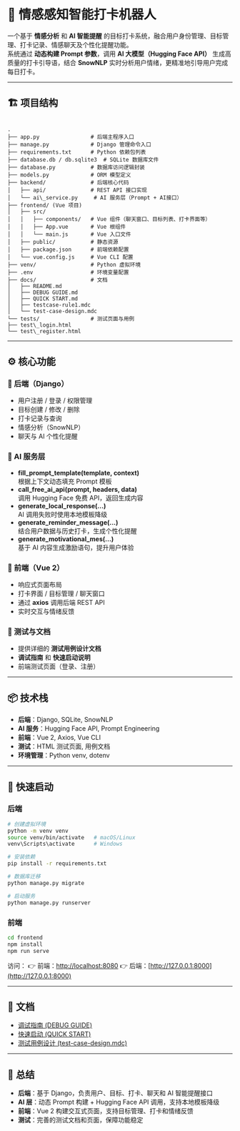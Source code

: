 
# 🎯 情感感知智能打卡机器人

一个基于 **情感分析** 和 **AI 智能提醒** 的目标打卡系统，融合用户身份管理、目标管理、打卡记录、情感聊天及个性化提醒功能。  
系统通过 **动态构建 Prompt 参数**，调用 **AI 大模型（Hugging Face API）** 生成高质量的打卡引导语，结合 **SnowNLP** 实时分析用户情绪，更精准地引导用户完成每日打卡。

---

## 🏗️ 项目结构

```

.
├── app.py                # 后端主程序入口
├── manage.py             # Django 管理命令入口
├── requirements.txt      # Python 依赖包列表
├── database.db / db.sqlite3  # SQLite 数据库文件
├── database.py           # 数据库访问逻辑封装
├── models.py             # ORM 模型定义
├── backend/              # 后端核心代码
│   ├── api/              # REST API 接口实现
│   └── ai\_service.py     # AI 服务层（Prompt + AI接口）
├── frontend/ (Vue 项目)
│   ├── src/
│   │   ├── components/   # Vue 组件（聊天窗口、目标列表、打卡界面等）
│   │   ├── App.vue       # Vue 根组件
│   │   └── main.js       # Vue 入口文件
│   ├── public/           # 静态资源
│   ├── package.json      # 前端依赖配置
│   └── vue.config.js     # Vue CLI 配置
├── venv/                 # Python 虚拟环境
├── .env                  # 环境变量配置
├── docs/                 # 文档
│   ├── README.md
│   ├── DEBUG GUIDE.md
│   ├── QUICK START.md
│   ├── testcase-rule1.mdc
│   └── test-case-design.mdc
└── tests/                # 测试页面与用例
├── test\_login.html
└── test\_register.html

````

---

## ⚙️ 核心功能

### 🔹 后端（Django）
- 用户注册 / 登录 / 权限管理  
- 目标创建 / 修改 / 删除  
- 打卡记录与查询  
- 情感分析（SnowNLP）  
- 聊天与 AI 个性化提醒  

### 🔹 AI 服务层
- **fill_prompt_template(template, context)**  
  根据上下文动态填充 Prompt 模板  
- **call_free_ai_api(prompt, headers, data)**  
  调用 Hugging Face 免费 API，返回生成内容  
- **generate_local_response(...)**  
  AI 调用失败时使用本地模板降级  
- **generate_reminder_message(...)**  
  结合用户数据与历史打卡，生成个性化提醒  
- **generate_motivational_mes(...)**  
  基于 AI 内容生成激励语句，提升用户体验  

### 🔹 前端（Vue 2）
- 响应式页面布局  
- 打卡界面 / 目标管理 / 聊天窗口  
- 通过 **axios** 调用后端 REST API  
- 实时交互与情绪反馈  

### 🔹 测试与文档
- 提供详细的 **测试用例设计文档**  
- **调试指南** 和 **快速启动说明**  
- 前端测试页面（登录、注册）  

---

## 📦 技术栈

- **后端**：Django, SQLite, SnowNLP  
- **AI 服务**：Hugging Face API, Prompt Engineering  
- **前端**：Vue 2, Axios, Vue CLI  
- **测试**：HTML 测试页面, 用例文档  
- **环境管理**：Python venv, dotenv  

---

## 🚀 快速启动

### 后端
```bash
# 创建虚拟环境
python -m venv venv
source venv/bin/activate   # macOS/Linux
venv\Scripts\activate      # Windows

# 安装依赖
pip install -r requirements.txt

# 数据库迁移
python manage.py migrate

# 启动服务
python manage.py runserver
````

### 前端

```bash
cd frontend
npm install
npm run serve
```

访问：
👉 前端：[http://localhost:8080](http://localhost:8080)
👉 后端：[http://127.0.0.1:8000](http://127.0.0.1:8000)

---

## 📖 文档

* [调试指南 (DEBUG GUIDE)](./docs/DEBUG%20GUIDE.md)
* [快速启动 (QUICK START)](./docs/QUICK%20START.md)
* [测试用例设计 (test-case-design.mdc)](./docs/test-case-design.mdc)

---

## 🎯 总结

* **后端**：基于 Django，负责用户、目标、打卡、聊天和 AI 智能提醒接口
* **AI 层**：动态 Prompt 构建 + Hugging Face API 调用，支持本地模板降级
* **前端**：Vue 2 构建交互式页面，支持目标管理、打卡和情绪反馈
* **测试**：完善的测试文档和页面，保障功能稳定
